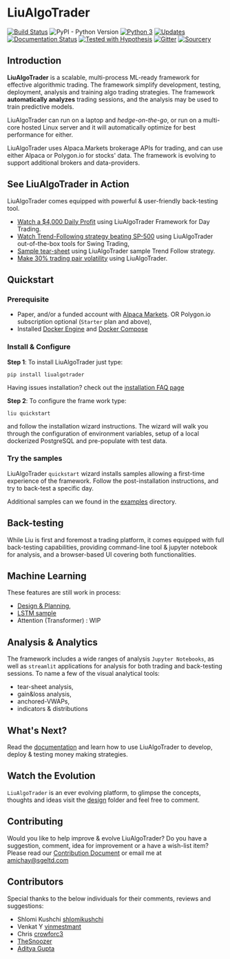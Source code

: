 # LiuAlgoTrader
[![Build Status](https://travis-ci.org/amor71/LiuAlgoTrader.svg?branch=master)](https://travis-ci.org/amor71/LiuAlgoTrader)
![PyPI - Python Version](https://img.shields.io/pypi/pyversions/liualgotrader)
[![Python 3](https://pyup.io/repos/github/amor71/LiuAlgoTrader/python-3-shield.svg)](https://pyup.io/repos/github/amor71/LiuAlgoTrader/)
[![Updates](https://pyup.io/repos/github/amor71/LiuAlgoTrader/shield.svg)](https://pyup.io/repos/github/amor71/LiuAlgoTrader/)
[![Documentation Status](https://readthedocs.org/projects/liualgotrader/badge/?version=latest)](https://liualgotrader.readthedocs.io/en/latest/?badge=latest)
[![Tested with Hypothesis](https://img.shields.io/badge/hypothesis-tested-brightgreen.svg)](https://hypothesis.readthedocs.io/)
[![Gitter](https://badges.gitter.im/LiuAlgoTrader/community.svg)](https://gitter.im/LiuAlgoTrader/community?utm_source=badge&utm_medium=badge&utm_campaign=pr-badge)
[![Sourcery](https://img.shields.io/badge/Sourcery-enabled-brightgreen)](https://sourcery.ai)
## Introduction

**LiuAlgoTrader** is a scalable, multi-process ML-ready framework
for effective algorithmic trading. The framework simplify development, testing,
deployment, analysis and training algo trading strategies. The framework **automatically analyzes** trading sessions, and the analysis may be used to train predictive models.  

LiuAlgoTrader can run on a laptop and 
*hedge-on-the-go*, or run on a multi-core hosted Linux server 
and it will automatically optimize for best performance for either. 

LiuAlgoTrader uses Alpaca.Markets brokerage APIs for trading, and can use either Alpaca or Polygon.io for stocks' data. The framework is evolving to support additional brokers and data-providers.

## See LiuAlgoTrader in Action

LiuAlgoTrader comes equipped with powerful & user-friendly back-testing tool. 

- [Watch a $4,000 Daily Profit](https://youtu.be/rVwFCbHsbIY) using LiuAlgoTrader Framework for Day Trading.
- [Watch Trend-Following strategy beating SP-500](https://youtu.be/BhifqoJBn84) using LiuAlgoTrader out-of-the-box tools for Swing Trading,
- [Sample tear-sheet](https://amor71.github.io/LiuAlgoTrader/tearsheet.html) using LiuAlgoTrader sample Trend Follow strategy.
- [Make 30% trading pair volatility](https://amor71.github.io/LiuAlgoTrader/brandtreade_tearsheet.html) using LiuAlgoTrader.


## Quickstart

### Prerequisite

- Paper, and/or a funded account with [Alpaca Markets](https://alpaca.markets/docs/about-us/).
OR Polygon.io subscription optional (`Starter` plan and above),
- Installed [Docker Engine](https://docs.docker.com/engine/install/) and [Docker Compose](https://docs.docker.com/compose/install/)

### Install & Configure

**Step 1**: 
To install LiuAlgoTrader just type: 

`pip install liualgotrader`

Having issues installation? check out the [installation FAQ page](https://liualgotrader.readthedocs.io/en/latest/Troubleshooting.html)
 
**Step 2**: To configure the frame work type:

`liu quickstart` 

and follow the installation wizard instructions. The wizard will walk you
through the configuration of environment variables, setup of a local 
dockerized PostgreSQL and pre-populate with test data. 
 

### Try the samples

LiuAlgoTrader `quickstart` wizard installs samples allowing a first-time experience of the framework. Follow the post-installation instructions, and try to back-test a specific day.   

Additional samples can we found in the [examples](examples) directory. 

## Back-testing

While Liu is first and foremost a trading platform, it comes equipped with full back-testing capabilities, providing command-line tool & jupyter notebook for analysis, and a browser-based UI covering both functionalities.
## Machine Learning 

These features are still work in process:

* [Design & Planning](https://github.com/amor71/LiuAlgoTrader/blob/master/design/ml-concepts.ipynb),
* [LSTM sample](https://github.com/amor71/LiuAlgoTrader/blob/master/analysis/notebooks/LSTM.ipynb)  
* Attention (Transformer) : WIP  

## Analysis & Analytics

The framework includes a wide ranges of analysis `Jupyter Notebooks`, as well as `streamlit` applications for analysis for both trading and back-testing sessions. To name a few of the visual analytical tools:
* tear-sheet analysis,
* gain&loss analysis,
* anchored-VWAPs, 
* indicators & distributions

## What's Next?

Read the [documentation](https://liualgotrader.readthedocs.io/en/latest/) and learn how to use LiuAlgoTrader to develop, deploy & testing money making strategies.

## Watch the Evolution

`LiuAlgoTrader` is an ever evolving platform, to glimpse the concepts, thoughts and ideas 
visit the [design](https://github.com/amor71/LiuAlgoTrader/tree/master/design) folder and feel free to comment. 

## Contributing

Would you like to help improve & evolve LiuAlgoTrader? 
Do you have a suggestion, comment, idea for improvement or 
a have a wish-list item? Please read our
[Contribution Document](https://github.com/amor71/LiuAlgoTrader/blob/master/CONTRIBUTING.md) or 
email me at  amichay@sgeltd.com

## Contributors

Special thanks to the below individuals for their comments, reviews and suggestions:

- Shlomi Kushchi [shlomikushchi](https://github.com/shlomikushchi)
- Venkat Y [vinmestmant](https://github.com/vinmestmant)
- Chris [crowforc3](https://github.com/crawforc3)
- [TheSnoozer](https://github.com/TheSnoozer)
- [Aditya Gupta](https://github.com/adi0x90)









